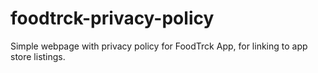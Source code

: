 # foodtrck-privacy-policy
Simple webpage with privacy policy for FoodTrck App, for linking to app store listings.
